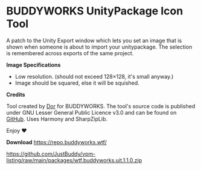 # BUDDYWORKS UnityPackage Icon Tool

A patch to the Unity Export window which lets you set an image that is shown when someone is about to import your unitypackage. The selection is remembered across exports of the same project.

**Image Specifications**
- Low resolution. (should not exceed 128×128, it's small anyway.)
- Image should be squared, else it will be squished.

**Credits**

Tool created by [Dor](https://store.dor.dev) for BUDDYWORKS.
The tool's source code is published under GNU Lesser General Public Licence v3.0 and can be found on [GitHub](https://github.com/JustBuddy/unitypackage-icon-tool). Uses Harmony and SharpZipLib.

Enjoy ❤️

**Download**
https://repo.buddyworks.wtf/

https://github.com/JustBuddy/vpm-listing/raw/main/packages/wtf.buddyworks.uit.1.1.0.zip
